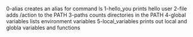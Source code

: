 0-alias creates an alias for command ls
1-hello_you prints hello user
2-file adds /action to the PATH
3-paths counts directories in the PATH
4-global variables lists environment variables
5-local_variables prints out local and globla variables and functions
